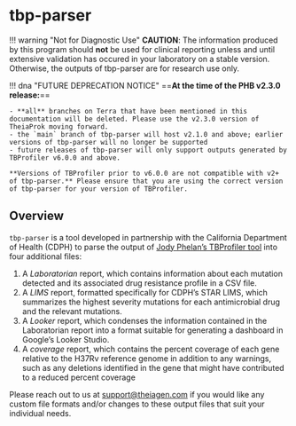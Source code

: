 # tbp-parser

!!! warning "Not for Diagnostic Use"
    **CAUTION**: The information produced by this program should **not** be used for clinical reporting unless and until extensive validation has occured in your laboratory on a stable version. Otherwise, the outputs of tbp-parser are for research use only.

!!! dna "FUTURE DEPRECATION NOTICE"
    ==**At the time of the PHB v2.3.0 release:**==

    - **all** branches on Terra that have been mentioned in this documentation will be deleted. Please use the v2.3.0 version of TheiaProk moving forward.
    - the `main` branch of tbp-parser will host v2.1.0 and above; earlier versions of tbp-parser will no longer be supported
    - future releases of tbp-parser will only support outputs generated by TBProfiler v6.0.0 and above.

    **Versions of TBProfiler prior to v6.0.0 are not compatible with v2+ of tbp-parser.** Please ensure that you are using the correct version of tbp-parser for your version of TBProfiler.

## Overview

`tbp-parser` is a tool developed in partnership with the California Department of Health (CDPH) to parse the output of [Jody Phelan’s TBProfiler tool](https://github.com/jodyphelan/TBProfiler) into four additional files:

1. A *Laboratorian* report, which contains information about each mutation detected and its associated drug resistance profile in a CSV file.
2. A *LIMS* report, formatted specifically for CDPH’s STAR LIMS, which summarizes the highest severity mutations for each antimicrobial drug and the relevant mutations.
3. A *Looker* report, which condenses the information contained in the Laboratorian report into a format suitable for generating a dashboard in Google’s Looker Studio.
4. A *coverage* report, which contains the percent coverage of each gene relative to the H37Rv reference genome in addition to any warnings, such as any deletions identified in the gene that might have contributed to a reduced percent coverage

Please reach out to us at <support@theiagen.com> if you would like any custom file formats and/or changes to these output files that suit your individual needs.

